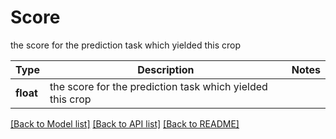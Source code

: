 # Score

the score for the prediction task which yielded this crop

Type | Description | Notes
------------- | ------------- | -------------
**float** | the score for the prediction task which yielded this crop | 

[[Back to Model list]](../README.md#documentation-for-models) [[Back to API list]](../README.md#documentation-for-api-endpoints) [[Back to README]](../README.md)

